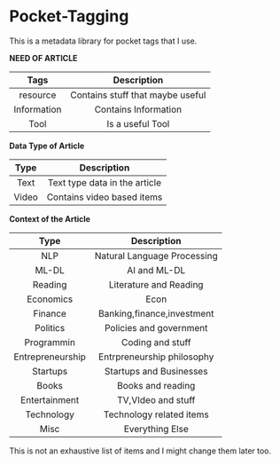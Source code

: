# Pocket-Tagging

This is a metadata library for pocket tags that I use.

**NEED OF ARTICLE**

| Tags          | Description                      |
|:-------------:|:--------------------------------:|
| resource      | Contains stuff that maybe useful |
| Information   | Contains Information             |
| Tool          | Is a useful Tool                 |


**Data Type of Article**

| Type          | Description                      |
|:-------------:|:--------------------------------:|
| Text          | Text type data in the article    |
| Video         | Contains video based items       |

**Context of the Article**

| Type            | Description                      |
|:---------------:|:--------------------------------:|
| NLP             | Natural Language Processing      |
| ML-DL           | AI and ML-DL                     |
| Reading         | Literature and Reading           |
| Economics       | Econ                             |
| Finance         | Banking,finance,investment       |
| Politics        | Policies and government          |
| Programmin      | Coding and stuff                 |
| Entrepreneurship| Entrpreneurship philosophy       |
| Startups        | Startups and Businesses          |
| Books           | Books and reading                |
| Entertainment   | TV,VIdeo and stuff               |
| Technology      | Technology related items         |
| Misc            | Everything Else                  |

This is not an exhaustive list of items and I might change them later too.
